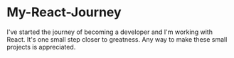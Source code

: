 # My-React-Journey
I've started the journey of becoming a developer and I'm working with React. It's one small step closer to greatness.
Any way to make these small projects is appreciated.
